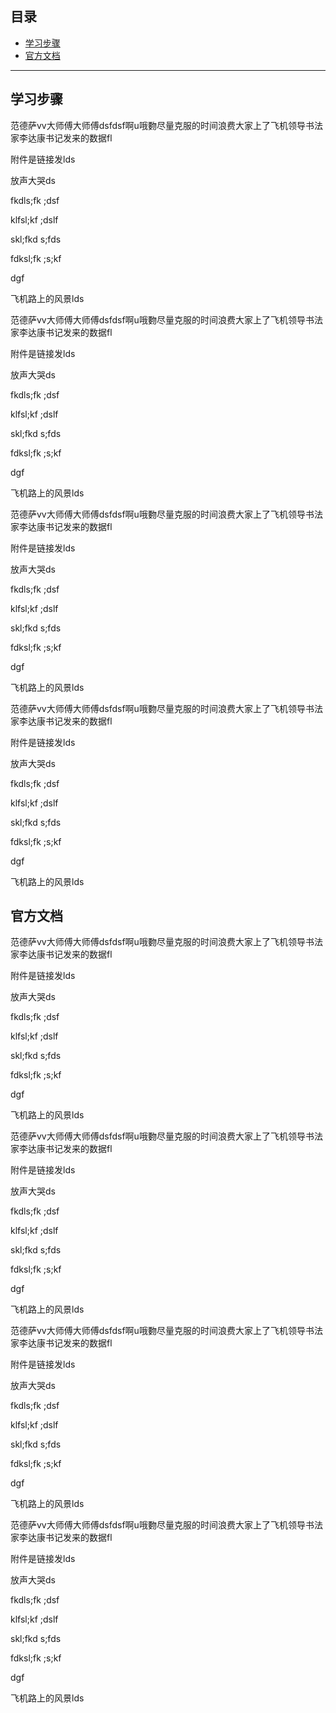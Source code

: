 ## 目录

- [学习步骤](#学习步骤)
- [官方文档](#官方文档)











---



##  学习步骤

范德萨vv大师傅大师傅dsfdsf啊u哦覅尽量克服的时间浪费大家上了飞机领导书法家李达康书记发来的数据fl

附件是链接发lds

放声大哭ds

fkdls;fk ;dsf

klfsl;kf ;dslf 

skl;fkd s;fds

fdksl;fk ;s;kf

dgf 

飞机路上的风景lds

范德萨vv大师傅大师傅dsfdsf啊u哦覅尽量克服的时间浪费大家上了飞机领导书法家李达康书记发来的数据fl

附件是链接发lds

放声大哭ds

fkdls;fk ;dsf

klfsl;kf ;dslf 

skl;fkd s;fds

fdksl;fk ;s;kf

dgf 

飞机路上的风景lds

范德萨vv大师傅大师傅dsfdsf啊u哦覅尽量克服的时间浪费大家上了飞机领导书法家李达康书记发来的数据fl

附件是链接发lds

放声大哭ds

fkdls;fk ;dsf

klfsl;kf ;dslf 

skl;fkd s;fds

fdksl;fk ;s;kf

dgf 

飞机路上的风景lds

范德萨vv大师傅大师傅dsfdsf啊u哦覅尽量克服的时间浪费大家上了飞机领导书法家李达康书记发来的数据fl

附件是链接发lds

放声大哭ds

fkdls;fk ;dsf

klfsl;kf ;dslf 

skl;fkd s;fds

fdksl;fk ;s;kf

dgf 

飞机路上的风景lds

## 官方文档

范德萨vv大师傅大师傅dsfdsf啊u哦覅尽量克服的时间浪费大家上了飞机领导书法家李达康书记发来的数据fl

附件是链接发lds

放声大哭ds

fkdls;fk ;dsf

klfsl;kf ;dslf 

skl;fkd s;fds

fdksl;fk ;s;kf

dgf 

飞机路上的风景lds

范德萨vv大师傅大师傅dsfdsf啊u哦覅尽量克服的时间浪费大家上了飞机领导书法家李达康书记发来的数据fl

附件是链接发lds

放声大哭ds

fkdls;fk ;dsf

klfsl;kf ;dslf 

skl;fkd s;fds

fdksl;fk ;s;kf

dgf 

飞机路上的风景lds

范德萨vv大师傅大师傅dsfdsf啊u哦覅尽量克服的时间浪费大家上了飞机领导书法家李达康书记发来的数据fl

附件是链接发lds

放声大哭ds

fkdls;fk ;dsf

klfsl;kf ;dslf 

skl;fkd s;fds

fdksl;fk ;s;kf

dgf 

飞机路上的风景lds

范德萨vv大师傅大师傅dsfdsf啊u哦覅尽量克服的时间浪费大家上了飞机领导书法家李达康书记发来的数据fl

附件是链接发lds

放声大哭ds

fkdls;fk ;dsf

klfsl;kf ;dslf 

skl;fkd s;fds

fdksl;fk ;s;kf

dgf 

飞机路上的风景lds